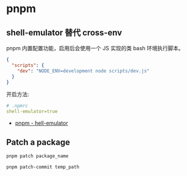 # pnpm

## shell-emulator 替代 cross-env

pnpm 内置配置功能，启用后会使用一个 JS 实现的类 bash 环境执行脚本。

```json
{
  "scripts": {
    "dev": "NODE_ENV=development node scripts/dev.js"
  }
}
```

开启方法:

```yaml
# .npmrc
shell-emulator=true
```

- [pnpm - hell-emulator](https://pnpm.io/cli/run#shell-emulator)

## Patch a package

```bash
pnpm patch package_name

pnpm patch-commit temp_path
```
